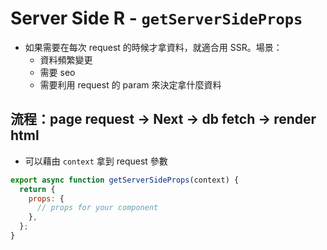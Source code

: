 # Server Side R - `getServerSideProps`

- 如果需要在每次 request 的時候才拿資料，就適合用 SSR。場景：
  - 資料頻繁變更
  - 需要 seo
  - 需要利用 request 的 param 來決定拿什麼資料

## 流程：page request → Next → db fetch → render html

- 可以藉由 `context` 拿到 request 參數

```jsx
export async function getServerSideProps(context) {
  return {
    props: {
      // props for your component
    },
  };
}
```
